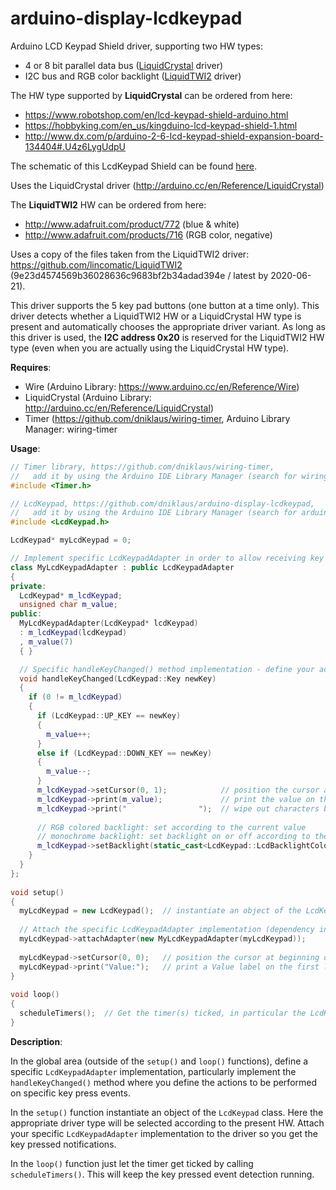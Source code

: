 arduino-display-lcdkeypad
=========================

Arduino LCD Keypad Shield driver, supporting two HW types: 
* 4 or 8 bit parallel data bus ([LiquidCrystal](http://arduino.cc/en/Reference/LiquidCrystal) driver)
* I2C bus and RGB color backlight ([LiquidTWI2](https://github.com/lincomatic/LiquidTWI2) driver)

The HW type supported by **LiquidCrystal** can be ordered from here:
* https://www.robotshop.com/en/lcd-keypad-shield-arduino.html
* https://hobbyking.com/en_us/kingduino-lcd-keypad-shield-1.html
* http://www.dx.com/p/arduino-2-6-lcd-keypad-shield-expansion-board-134404#.U4z6LygUdpU

The schematic of this LcdKeypad Shield can be found [here](http://forum.arduino.cc/index.php?action=dlattach;topic=95618.0;attach=15041).

Uses the LiquidCrystal driver (http://arduino.cc/en/Reference/LiquidCrystal)



The **LiquidTWI2** HW can be ordered from here:
* http://www.adafruit.com/product/772 (blue & white)
* http://www.adafruit.com/products/716 (RGB color, negative)

Uses a copy of the files taken from the LiquidTWI2 driver: https://github.com/lincomatic/LiquidTWI2 (9e23d4574569b36028636c9683bf2b34adad394e / latest by 2020-06-21).



This driver supports the 5 key pad buttons (one button at a time only).
This driver detects whether a LiquidTWI2 HW or a LiquidCrystal HW type is present and automatically chooses the appropriate driver variant.
As long as this driver is used, the **I2C address 0x20** is reserved for the LiquidTWI2 HW type (even when you are actually using the LiquidCrystal HW type).

**Requires**:
* Wire (Arduino Library: https://www.arduino.cc/en/Reference/Wire)
* LiquidCrystal (Arduino Library: http://arduino.cc/en/Reference/LiquidCrystal)
* Timer (https://github.com/dniklaus/wiring-timer, Arduino Library Manager: wiring-timer



**Usage**:

```cpp
// Timer library, https://github.com/dniklaus/wiring-timer, 
//   add it by using the Arduino IDE Library Manager (search for wiring-timer)
#include <Timer.h>

// LcdKeypad, https://github.com/dniklaus/arduino-display-lcdkeypad, 
//   add it by using the Arduino IDE Library Manager (search for arduino-display-lcdkeypad)
#include <LcdKeypad.h>

LcdKeypad* myLcdKeypad = 0;

// Implement specific LcdKeypadAdapter in order to allow receiving key press events
class MyLcdKeypadAdapter : public LcdKeypadAdapter
{
private:
  LcdKeypad* m_lcdKeypad;
  unsigned char m_value;
public:
  MyLcdKeypadAdapter(LcdKeypad* lcdKeypad)
  : m_lcdKeypad(lcdKeypad)
  , m_value(7)
  { }

  // Specific handleKeyChanged() method implementation - define your actions here
  void handleKeyChanged(LcdKeypad::Key newKey)
  {
    if (0 != m_lcdKeypad)
    {
      if (LcdKeypad::UP_KEY == newKey)
      {
        m_value++;
      }
      else if (LcdKeypad::DOWN_KEY == newKey)
      {
        m_value--;
      }
      m_lcdKeypad->setCursor(0, 1);            // position the cursor at beginning of the second line    
      m_lcdKeypad->print(m_value);             // print the value on the second line of the display
      m_lcdKeypad->print("                ");  // wipe out characters behind the printed value
     
      // RGB colored backlight: set according to the current value
      // monochrome backlight: set backlight on or off according to the current value
      m_lcdKeypad->setBacklight(static_cast<LcdKeypad::LcdBacklightColor>(LcdKeypad::LCDBL_WHITE & m_value));
    }
  }
};
    
void setup()
{
  myLcdKeypad = new LcdKeypad();  // instantiate an object of the LcdKeypad class, using default parameters
  
  // Attach the specific LcdKeypadAdapter implementation (dependency injection)
  myLcdKeypad->attachAdapter(new MyLcdKeypadAdapter(myLcdKeypad));
  
  myLcdKeypad->setCursor(0, 0);   // position the cursor at beginning of the first line
  myLcdKeypad->print("Value:");   // print a Value label on the first line of the display
}
    
void loop()
{
  scheduleTimers();  // Get the timer(s) ticked, in particular the LcdKeypad driver's keyPollTimer
}
```


**Description**:

In the global area (outside of the `setup()` and `loop()` functions), define a specific `LcdKeypadAdapter` implementation, particularly implement the `handleKeyChanged()` method where you define the actions to be performed on specific key press events.

In the `setup()` function instantiate an object of the `LcdKeypad` class. Here the appropriate driver type will be selected according to the present HW. Attach your specific `LcdKeypadAdapter` implementation to the driver so you get the key pressed notifications.

In the `loop()` function just let the timer get ticked by calling `scheduleTimers()`. This will keep the key pressed event detection running.
